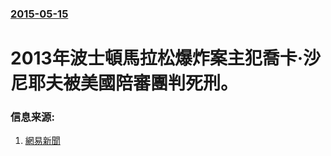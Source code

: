 ### [2015-05-15](/news/2015/05/15/index.md)

##### 
# 2013年波士頓馬拉松爆炸案主犯喬卡·沙尼耶夫被美國陪審團判死刑。 




### 信息来源:

1. [網易新聞](http://news.163.com/15/0516/08/APNO258600014AEE.html)
